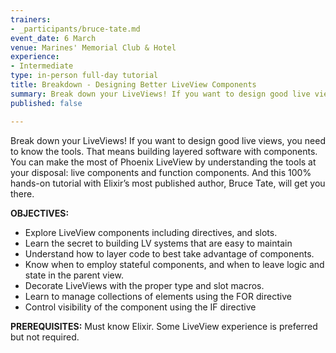 ```yaml
---
trainers:
- _participants/bruce-tate.md
event_date: 6 March
venue: Marines' Memorial Club & Hotel
experience:
- Intermediate
type: in-person full-day tutorial
title: Breakdown - Designing Better LiveView Components
summary: Break down your LiveViews! If you want to design good live views, you need to know the tools. That means building layered software with components.
published: false

---
```

Break down your LiveViews! If you want to design good live views, you need to know the tools. That means building layered software with components. You can make the most of Phoenix LiveView by understanding the tools at your disposal: live components and function components. And this 100% hands-on tutorial with Elixir’s most published author, Bruce Tate, will get you there.

**OBJECTIVES:**
* Explore LiveView components including directives, and slots.
* Learn the secret to building LV systems that are easy to maintain 
* Understand how to layer code to best take advantage of components.
* Know when to employ stateful components, and when to leave logic and state in the parent view.
* Decorate LiveViews with the proper type and slot macros.
* Learn to manage collections of elements using the FOR directive
* Control visibility of the component using the IF directive

**PREREQUISITES:**
Must know Elixir. Some LiveView experience is preferred but not required.
